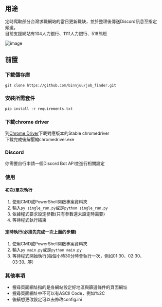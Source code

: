 ## 用途
定時爬取部分台灣求職網站的當日更新職缺，並於整理後傳送Discord訊息至指定頻道。
<br>
目前支援網站有104人力銀行、1111人力銀行、518熊班

![image](https://github.com/binnjuu/job_finder/blob/main/example.gif)


## 前置
### 下載儲存庫
```
git clone https://github.com/binnjuu/job_finder.git
```

### 安裝所需套件
```
pip install -r requirements.txt
```

### 下載chrome driver
到[Chrome Driver](https://googlechromelabs.github.io/chrome-for-testing/)下載對應版本的Stable chromedriver
<br>
下載完成後解壓縮chromedriver.exe

### Discord
你需要自行申請一個Discord Bot API並進行相關設定

### 使用
#### 初次/單次執行
1. 使用CMD或PowerShell開啟專案資料夾
2. 輸入`py single_run.py`或是`python single_run.py`
3. 依據程式要求設定參數(只有參數還未設定時需要)
4. 等待程式執行結束

#### 定時執行(必須先完成一次上面的步驟)
1. 使用CMD或PowerShell開啟專案資料夾
2. 輸入`py main.py`或是`python main.py`
3. 等待程式開始執行(每個小時30分時會執行一次，例如01:30、02:30、03:30...等)

### 其他事項
* 搜尋頁面網址指的是各網站設定好地區與篩選條件的頁面網址
* 搜尋頁面網址中不可以有ASCII Code，例如%2C
* 後續想更改設定可以去修改config.ini
